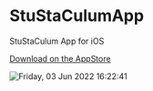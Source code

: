 # StuStaCulumApp
StuStaCulum App for iOS

[Download on the AppStore](https://apps.apple.com/de/app/stustaculum-2022/id1390356496)

![Friday, 03 Jun 2022 16:22:41](https://user-images.githubusercontent.com/4202712/173327117-5ea9c362-50ac-448b-8729-078e632af9c1.png)
